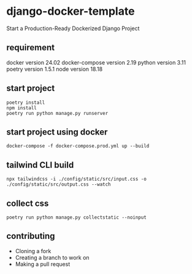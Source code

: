 # django-docker-template

Start a Production-Ready Dockerized Django Project


## requirement
docker version 24.02
docker-compose version 2.19
python version 3.11
poetry version 1.5.1
node version 18.18 

## start project
```
poetry install
npm install
poetry run python manage.py runserver
```

## start project using docker

```
docker-compose -f docker-compose.prod.yml up --build
```

## tailwind CLI build
```
npx tailwindcss -i ./config/static/src/input.css -o ./config/static/src/output.css --watch
```

## collect css
```
poetry run python manage.py collectstatic --noinput
```

## contributing

* Cloning a fork
* Creating a branch to work on
* Making a pull request
